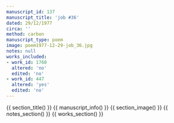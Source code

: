 ```yaml
---
manuscript_id: 137
manuscript_title: 'job #36'
dated: 29/12/1977
circa: ''
method: carbon
manuscript_type: poem
image: poem1977-12-29-job_36.jpg
notes: null
works_included:
- work_id: 1760
  altered: 'no'
  edited: 'no'
- work_id: 447
  altered: 'yes'
  edited: 'no'
---
```


{{ section_title() }}
{{ manuscript_info() }}
{{ section_image() }}
{{ notes_section() }}
{{ works_section() }}
